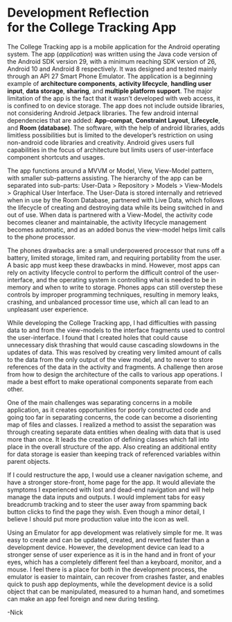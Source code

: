 # Development Reflection </br>for the College Tracking App

<p>The College Tracking app is a mobile application for the Android operating system.  The app (<i>application</i>) was written using the Java code version of the Android SDK version 29, with a minimum reaching SDK version of 26, Android 10 and Android 8 respectively.  It was designed and tested mainly through an API 27 Smart Phone Emulator.  The application is a beginning example of <b>architecture components</b>, <b>activity lifecycle</b>, <b>handling user input</b>, <b>data storage</b>, <b>sharing</b>, and <b>multiple platform support</b>. The major limitation of the app is the fact that it wasn’t developed with web access, it is confined to on device storage.  The app does not include outside libraries, not considering Android Jetpack libraries. The few android internal dependencies that are added: <b>App-compat</b>, <b>Constraint Layout</b>, <b>Lifecycle</b>, and <b>Room (database)</b>.  The software, with the help of android libraries, adds limitless possibilities but is limited to the developer’s restriction on using non-android code libraries and creativity.  Android gives users full capabilities in the focus of architecture but limits users of user-interface component shortcuts and usages.</p>

<p>The app functions around a MVVM or Model, View, View-Model pattern, with smaller sub-patterns assisting.  The hierarchy of the app can be separated into sub-parts: User-Data > Repository > Models > View-Models > Graphical User Interface.  The User-Data is stored internally and retrieved when in use by the Room Database, partnered with Live Data, which follows the lifecycle of creating and destroying data while its being switched in and out of use.  When data is partnered with a View-Model, the activity code becomes cleaner and maintainable, the activity lifecycle management becomes automatic, and as an added bonus the view-model helps limit calls to the phone processor.</p>

<p>The phones drawbacks are: a small underpowered processor that runs off a battery, limited storage, limited ram, and requiring portability from the user.  A basic app must keep these drawbacks in mind.  However, most apps can rely on activity lifecycle control to perform the difficult control of the user-interface, and the operating system in controlling what is needed to be in memory and when to write to storage.  Phones apps can still overstep these controls by improper programming techniques, resulting in memory leaks, crashing, and unbalanced processor time use, which all can lead to an unpleasant user experience.</p>

<p>While developing the College Tracking app, I had difficulties with passing data to and from the view-models to the interface fragments used to control the user-interface.  I found that I created holes that could cause unnecessary disk thrashing that would cause cascading slowdowns in the updates of data.  This was resolved by creating very limited amount of calls to the data from the only output of the view model, and to never to store references of the data in the activity and fragments.  A challenge then arose from how to design the architecture of the calls to various app operations.  I made a best effort to make operational components separate from each other.</p>

<p>One of the main challenges was separating concerns in a mobile application, as it creates opportunities for poorly constructed code and going too far in separating concerns, the code can become a disorienting map of files and classes.  I realized a method to assist the separation was through creating separate data entities when dealing with data that is used more than once.  It leads the creation of defining classes which fall into place in the overall structure of the app. Also creating an additional entity for data storage is easier than keeping track of referenced variables within parent objects.</p>

<p>If I could restructure the app, I would use a cleaner navigation scheme, and have a stronger store-front, home page for the app.  It would alleviate the symptoms I experienced with lost and dead-end navigation and will help manage the data inputs and outputs.  I would implement tabs for easy breadcrumb tracking and to steer the user away from spamming back button clicks to find the page they wish.  Even though a minor detail, I believe I should put more production value into the icon as well.</p>

<p>Using an Emulator for app development was relatively simple for me.  It was easy to create and can be updated, created, and reverted faster than a development device.  However, the development device can lead to a stronger sense of user experience as it is in the hand and in front of your eyes, which has a completely different feel than a keyboard, monitor, and a mouse.  I feel there is a place for both in the development process, the emulator is easier to maintain, can recover from crashes faster, and enables quick to push app deployments, while the development device is a solid object that can be manipulated, measured to a human hand, and sometimes can make an app feel foreign and new during testing. </p>

-Nick